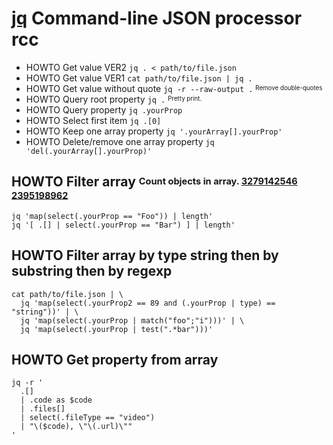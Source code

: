 # [jq][] Command-line JSON processor rcc

[jq]: https://github.com/jqlang/jq

* HOWTO Get value  VER2 `jq . < path/to/file.json`
* HOWTO Get value  VER1 `cat path/to/file.json | jq .`
* HOWTO Get value without quote `jq -r --raw-output .` <sup><sub>Remove double-quotes</sub></sup>
* HOWTO Query root property `jq .` <sup><sub>Pretty print.</sub></sup>
* HOWTO Query property `jq .yourProp`
* HOWTO Select first item `jq .[0]`
* HOWTO Keep one array property `jq '.yourArray[].yourProp'`
* HOWTO Delete/remove one array property `jq 'del(.yourArray[].yourProp)'`

## HOWTO Filter array <sup><sub>Count objects in array. [3279142546][] [2395198962][]</sub></sup>

    jq 'map(select(.yourProp == "Foo")) | length'
    jq '[ .[] | select(.yourProp == "Bar") ] | length'

[3279142546]: https://stackoverflow.com/questions/26701538/how-to-filter-an-array-of-objects-based-on-values-in-an-inner-array-with-jq#26701851
[2395198962]: https://stackoverflow.com/questions/38121740/how-to-filter-array-of-objects-by-element-property-values-using-jq#38126806

## HOWTO Filter array by type string then by substring then by regexp

    cat path/to/file.json | \
      jq 'map(select(.yourProp2 == 89 and (.yourProp | type) == "string"))' | \
      jq 'map(select(.yourProp | match("foo";"i")))' | \
      jq 'map(select(.yourProp | test(".*bar")))'

## HOWTO Get property from array

    jq -r '
      .[]
      | .code as $code
      | .files[]
      | select(.fileType == "video")
      | "\($code), \"\(.url)\""
    '
